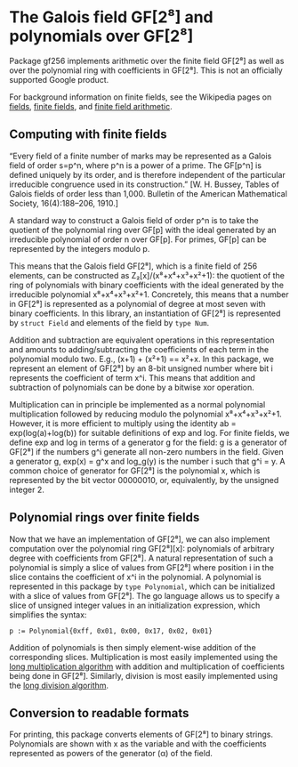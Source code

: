 # The Galois field GF[2⁸] and polynomials over GF[2⁸]

Package gf256 implements arithmetic over the finite field GF[2⁸] as well as
over the polynomial ring with coefficients in GF[2⁸]. This is not an officially
supported Google product.

For background information on finite fields, see the Wikipedia pages on
[fields](https://en.wikipedia.org/wiki/Field_%28mathematics%29), [finite
fields](https://en.wikipedia.org/wiki/Finite_field), and [finite field
arithmetic](https://en.wikipedia.org/wiki/Finite_field_arithmetic).

## Computing with finite fields

“Every field of a finite number of marks may be represented as a Galois
field of order s=p^n, where p^n is a power of a prime. The GF[p^n] is
defined uniquely by its order, and is therefore independent of the particular
irreducible congruence used in its construction.” [W. H. Bussey, Tables of
Galois fields of order less than 1,000. Bulletin of the American
Mathematical Society, 16(4):188–206, 1910.]

A standard way to construct a Galois field of order p^n is to take the
quotient of the polynomial ring over GF[p] with the ideal generated by an
irreducible polynomial of order n over GF[p]. For primes, GF[p] can be
represented by the integers modulo p.

This means that the Galois field GF[2⁸], which is a finite field of 256
elements, can be constructed as Z₂[x]/(x⁸+x⁴+x³+x²+1): the quotient of the ring
of polynomials with binary coefficients with the ideal generated by the
irreducible polynomial x⁸+x⁴+x³+x²+1. Concretely, this means that a number in
GF[2⁸] is represented as a polynomial of degree at most seven with binary
coefficients. In this library, an instantiation of GF[2⁸] is represented
by `struct Field` and elements of the field by `type Num`.

Addition and subtraction are equivalent operations in this representation and
amounts to adding/subtracting the coefficients of each term in the polynomial
modulo two. E.g., (x+1) + (x²+1) == x²+x. In this package, we represent an
element of GF[2⁸] by an 8-bit unsigned number where bit i represents the
coefficient of term x^i. This means that addition and subtraction of
polynomials can be done by a bitwise xor operation.

Multiplication can in principle be implemented as a normal polynomial
multiplication followed by reducing modulo the polynomial x⁸+x⁴+x³+x²+1.
However, it is more efficient to multiply using the identity ab =
exp(log(a)+log(b)) for suitable definitions of exp and log. For finite fields,
we define exp and log in terms of a generator g for the field: g is a generator
of GF[2⁸] if the numbers g^i generate all non-zero numbers in the field. Given
a generator g, exp(x) = g^x and log_g(y) is the number i such that g^i = y. A
common choice of generator for GF[2⁸] is the polynomial x, which is represented
by the bit vector 00000010, or, equivalently, by the unsigned integer 2.

## Polynomial rings over finite fields

Now that we have an implementation of GF[2⁸], we can also implement computation
over the polynomial ring GF[2⁸][x]: polynomials of arbitrary degree with
coefficients from GF[2⁸]. A natural representation of such a polynomial is
simply a slice of values from GF[2⁸] where position i in the slice contains the
coefficient of x^i in the polynomial. A polynomial is represented in this package
by `type Polynomial`, which can be initialized with a slice of values from GF[2⁸].
The go language allows us to specify a slice of unsigned integer values in an
initialization expression, which simplifies the syntax:

```
p := Polynomial{0xff, 0x01, 0x00, 0x17, 0x02, 0x01}
```

Addition of polynomials is then simply element-wise addition of the
corresponding slices.
Multiplication is most easily implemented using the [long multiplication
algorithm](https://en.wikipedia.org/wiki/Multiplication_algorithm) with
addition and multiplication of coefficients being done in GF[2⁸]. Similarly,
division is most easily implemented using the [long division
algorithm](https://en.wikipedia.org/wiki/Long_division).

## Conversion to readable formats

For printing, this package converts elements of GF[2⁸] to binary
strings. Polynomials are shown with x as the variable and with the
coefficients represented as powers of the generator (α) of the field.

